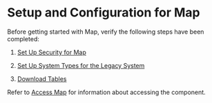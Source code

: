 # Setup and Configuration for Map

Before getting started with Map, verify the following steps have been
completed:

1.  [Set Up Security for
    Map](../../dspMigrate/Set_Up_Security_for_dspMigrate.htm)

2.  [Set Up System Types for the Legacy
    System](Set_up_a_System_Type_for_the_Legacy_System.htm)

3.  [Download Tables](Download_Tables_Map.htm)

Refer to [Access Map](../Config/Access_Map.htm) for information about
accessing the component.
